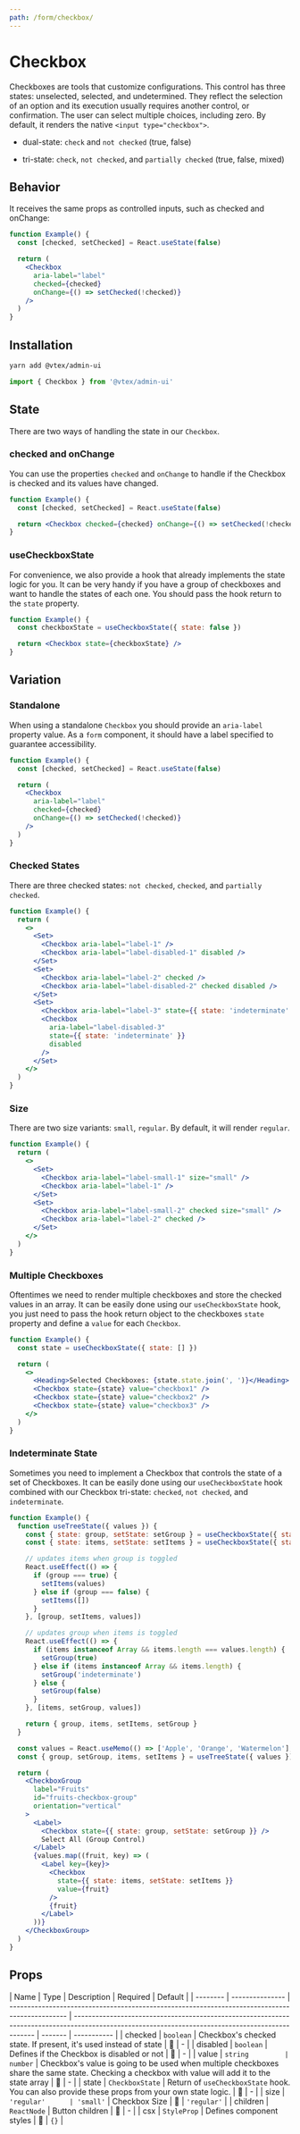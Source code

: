 ```yaml
---
path: /form/checkbox/
---
```


# Checkbox

Checkboxes are tools that customize configurations. This control has three states: unselected, selected, and undetermined. They reflect the selection of an option and its execution usually requires another control, or confirmation. The user can select multiple choices, including zero. By default, it renders the native `<input type="checkbox">`.

- dual-state: `check` and `not checked` (true, false)

- tri-state: `check`, `not checked`, and `partially checked` (true, false, mixed)

## Behavior

It receives the same props as controlled inputs, such as checked and onChange:

```jsx
function Example() {
  const [checked, setChecked] = React.useState(false)

  return (
    <Checkbox
      aria-label="label"
      checked={checked}
      onChange={() => setChecked(!checked)}
    />
  )
}
```

## Installation

```sh isStatic
yarn add @vtex/admin-ui
```

```jsx isStatic
import { Checkbox } from '@vtex/admin-ui'
```

## State

There are two ways of handling the state in our `Checkbox`.

### checked and onChange

You can use the properties `checked` and `onChange` to handle if the Checkbox is checked and its values have changed.

```jsx
function Example() {
  const [checked, setChecked] = React.useState(false)

  return <Checkbox checked={checked} onChange={() => setChecked(!checked)} />
}
```

### useCheckboxState

For convenience, we also provide a hook that already implements the state logic for you. It can be very handy if you have a group of checkboxes and want to handle the states of each one. You should pass the hook return to the `state` property.

```jsx
function Example() {
  const checkboxState = useCheckboxState({ state: false })

  return <Checkbox state={checkboxState} />
}
```

## Variation

### Standalone

When using a standalone `Checkbox` you should provide an `aria-label` property value. As a `form` component, it should have a label specified to guarantee accessibility.

```jsx
function Example() {
  const [checked, setChecked] = React.useState(false)

  return (
    <Checkbox
      aria-label="label"
      checked={checked}
      onChange={() => setChecked(!checked)}
    />
  )
}
```

### Checked States

There are three checked states: `not checked`, `checked`, and `partially checked`.

```jsx
function Example() {
  return (
    <>
      <Set>
        <Checkbox aria-label="label-1" />
        <Checkbox aria-label="label-disabled-1" disabled />
      </Set>
      <Set>
        <Checkbox aria-label="label-2" checked />
        <Checkbox aria-label="label-disabled-2" checked disabled />
      </Set>
      <Set>
        <Checkbox aria-label="label-3" state={{ state: 'indeterminate' }} />
        <Checkbox
          aria-label="label-disabled-3"
          state={{ state: 'indeterminate' }}
          disabled
        />
      </Set>
    </>
  )
}
```

### Size

There are two size variants: `small`, `regular`. By default, it will render `regular`.

```jsx
function Example() {
  return (
    <>
      <Set>
        <Checkbox aria-label="label-small-1" size="small" />
        <Checkbox aria-label="label-1" />
      </Set>
      <Set>
        <Checkbox aria-label="label-small-2" checked size="small" />
        <Checkbox aria-label="label-2" checked />
      </Set>
    </>
  )
}
```

### Multiple Checkboxes

Oftentimes we need to render multiple checkboxes and store the checked values in an array. It can be easily done using our `useCheckboxState` hook, you just need to pass the hook return object to the checkboxes `state` property and define a `value` for each `Checkbox`.

```jsx
function Example() {
  const state = useCheckboxState({ state: [] })

  return (
    <>
      <Heading>Selected Checkboxes: {state.state.join(', ')}</Heading>
      <Checkbox state={state} value="checkbox1" />
      <Checkbox state={state} value="checkbox2" />
      <Checkbox state={state} value="checkbox3" />
    </>
  )
}
```

### Indeterminate State

Sometimes you need to implement a Checkbox that controls the state of a set of Checkboxes. It can be easily done using our `useCheckboxState` hook combined with our Checkbox tri-state: `checked`, `not checked`, and `indeterminate`.

```jsx
function Example() {
  function useTreeState({ values }) {
    const { state: group, setState: setGroup } = useCheckboxState({ state: [] })
    const { state: items, setState: setItems } = useCheckboxState({ state: [] })

    // updates items when group is toggled
    React.useEffect(() => {
      if (group === true) {
        setItems(values)
      } else if (group === false) {
        setItems([])
      }
    }, [group, setItems, values])

    // updates group when items is toggled
    React.useEffect(() => {
      if (items instanceof Array && items.length === values.length) {
        setGroup(true)
      } else if (items instanceof Array && items.length) {
        setGroup('indeterminate')
      } else {
        setGroup(false)
      }
    }, [items, setGroup, values])

    return { group, items, setItems, setGroup }
  }

  const values = React.useMemo(() => ['Apple', 'Orange', 'Watermelon'], [])
  const { group, setGroup, items, setItems } = useTreeState({ values })

  return (
    <CheckboxGroup
      label="Fruits"
      id="fruits-checkbox-group"
      orientation="vertical"
    >
      <Label>
        <Checkbox state={{ state: group, setState: setGroup }} />
        Select All (Group Control)
      </Label>
      {values.map((fruit, key) => (
        <Label key={key}>
          <Checkbox
            state={{ state: items, setState: setItems }}
            value={fruit}
          />
          {fruit}
        </Label>
      ))}
    </CheckboxGroup>
  )
}
```

## Props

| Name     | Type            | Description                                                                                    | Required                                                                                                                                          | Default |
| -------- | --------------- | ---------------------------------------------------------------------------------------------- | ------------------------------------------------------------------------------------------------------------------------------------------------- | ------- | ----------- |
| checked  | `boolean`       | Checkbox's checked state. If present, it's used instead of state                               | 🚫                                                                                                                                                | -       |
| disabled | `boolean`       | Defines if the Checkbox is disabled or not                                                     | 🚫                                                                                                                                                | -       |
| value    | `string         | number`                                                                                        | Checkbox's value is going to be used when multiple checkboxes share the same state. Checking a checkbox with value will add it to the state array | 🚫      | -           |
| state    | `CheckboxState` | Return of `useCheckboxState` hook. You can also provide these props from your own state logic. | 🚫                                                                                                                                                | -       |
| size     | `'regular'      | 'small'`                                                                                       | Checkbox Size                                                                                                                                     | 🚫      | `'regular'` |
| children | `ReactNode`     | Button children                                                                                | 🚫                                                                                                                                                | -       |
| csx      | `StyleProp`     | Defines component styles                                                                       | 🚫                                                                                                                                                | `{}`    |

